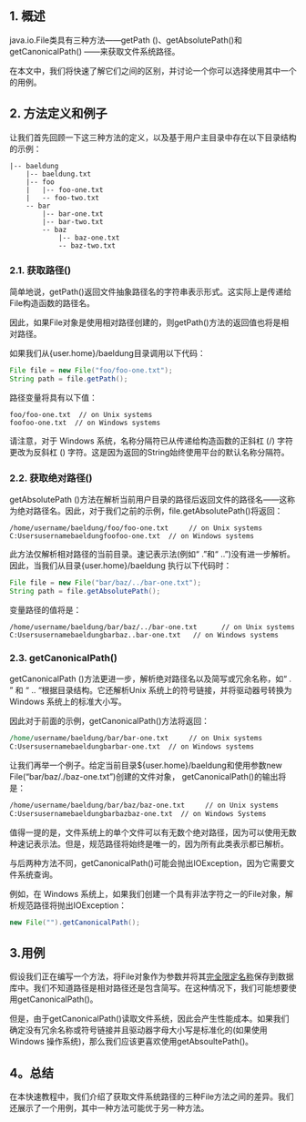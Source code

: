 ## 1. 概述

java.io.File类具有三种方法——getPath ()、getAbsolutePath()和getCanonicalPath() ——来获取文件系统路径。

在本文中，我们将快速了解它们之间的区别，并讨论一个你可以选择使用其中一个的用例。

## 2. 方法定义和例子

让我们首先回顾一下这三种方法的定义，以及基于用户主目录中存在以下目录结构的示例：

```shell
|-- baeldung
    |-- baeldung.txt
    |-- foo
    |   |-- foo-one.txt
    |   -- foo-two.txt
    -- bar
        |-- bar-one.txt
        |-- bar-two.txt
        -- baz
            |-- baz-one.txt
            -- baz-two.txt
```

### 2.1. 获取路径()

简单地说，getPath()返回文件抽象路径名的字符串表示形式。这实际上是传递给File构造函数的路径名。

因此，如果File对象是使用相对路径创建的，则getPath()方法的返回值也将是相对路径。

如果我们从{user.home}/baeldung目录调用以下代码：

```java
File file = new File("foo/foo-one.txt");
String path = file.getPath();
```

路径变量将具有以下值：

```plaintext
foo/foo-one.txt  // on Unix systems
foofoo-one.txt  // on Windows systems
```

请注意，对于 Windows 系统，名称分隔符已从传递给构造函数的正斜杠 (/) 字符更改为反斜杠 () 字符。这是因为返回的String始终使用平台的默认名称分隔符。

### 2.2. 获取绝对路径()

getAbsolutePath ()方法在解析当前用户目录的路径后返回文件的路径名——这称为绝对路径名。因此，对于我们之前的示例，file.getAbsolutePath()将返回：

```plaintext
/home/username/baeldung/foo/foo-one.txt     // on Unix systems
C:Usersusernamebaeldungfoofoo-one.txt  // on Windows systems
```

此方法仅解析相对路径的当前目录。速记表示法(例如“ .”和“ ..”)没有进一步解析。因此，当我们从目录{user.home}/baeldung 执行以下代码时：

```java
File file = new File("bar/baz/../bar-one.txt");
String path = file.getAbsolutePath();
```

变量路径的值将是：

```plaintext
/home/username/baeldung/bar/baz/../bar-one.txt      // on Unix systems
C:Usersusernamebaeldungbarbaz..bar-one.txt   // on Windows systems
```

### 2.3. getCanonicalPath()

getCanonicalPath ()方法更进一步，解析绝对路径名以及简写或冗余名称，如“ . ” 和 “ .. “根据目录结构。它还解析Unix 系统上的符号链接，并将驱动器号转换为Windows 系统上的标准大小写。

因此对于前面的示例，getCanonicalPath()方法将返回：

```perl
/home/username/baeldung/bar/bar-one.txt     // on Unix systems
C:Usersusernamebaeldungbarbar-one.txt  // on Windows systems
```

让我们再举一个例子。给定当前目录${user.home}/baeldung和使用参数new File(“bar/baz/./baz-one.txt”)创建的文件对象， getCanonicalPath()的输出将是：

```bash
/home/username/baeldung/bar/baz/baz-one.txt     // on Unix systems
C:Usersusernamebaeldungbarbazbaz-one.txt  // on Windows Systems
```

值得一提的是，文件系统上的单个文件可以有无数个绝对路径，因为可以使用无数种速记表示法。但是，规范路径将始终是唯一的，因为所有此类表示都已解析。

与后两种方法不同，getCanonicalPath()可能会抛出IOException，因为它需要文件系统查询。

例如，在 Windows 系统上，如果我们创建一个具有非法字符之一的File对象，解析规范路径将抛出IOException：

```java
new File("").getCanonicalPath();
```

## 3.用例

假设我们正在编写一个方法，将File对象作为参数并将其[完全限定名称](https://en.wikipedia.org/wiki/Fully_qualified_name#Filenames_and_paths)保存到数据库中。我们不知道路径是相对路径还是包含简写。在这种情况下，我们可能想要使用getCanonicalPath()。

但是，由于getCanonicalPath()读取文件系统，因此会产生性能成本。如果我们确定没有冗余名称或符号链接并且驱动器字母大小写是标准化的(如果使用 Windows 操作系统)，那么我们应该更喜欢使用getAbsoultePath()。

## 4。总结

在本快速教程中，我们介绍了获取文件系统路径的三种File方法之间的差异。我们还展示了一个用例，其中一种方法可能优于另一种方法。
